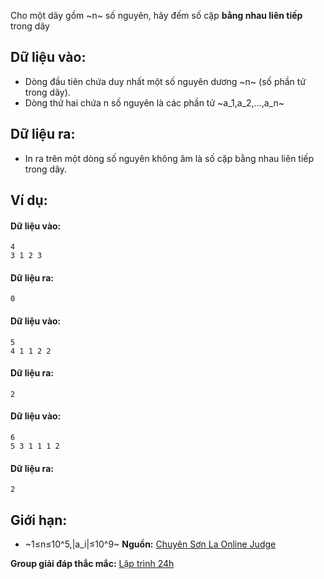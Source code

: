 Cho một dãy gồm ~n~ số nguyên, hãy đếm số cặp **bằng nhau liên tiếp** trong dãy

## Dữ liệu vào:
- Dòng đầu tiên chứa duy nhất một số nguyên dương ~n~ (số phần tử trong dãy).
- Dòng thứ hai chứa n số nguyên là các phần tử ~a_1,a_2,…,a_n~

## Dữ liệu ra:
- In ra trên một dòng số nguyên không âm là số cặp bằng nhau liên tiếp trong dãy.

## Ví dụ:
#### Dữ liệu vào:
```
4
3 1 2 3
```

#### Dữ liệu ra:
```
0
```

#### Dữ liệu vào:
```
5
4 1 1 2 2
```

#### Dữ liệu ra:
```
2
```

#### Dữ liệu vào:
```
6
5 3 1 1 1 2
```

#### Dữ liệu ra:
```
2
```

## Giới hạn:
- ~1≤n≤10^5,|a_i|≤10^9~
**Nguồn:** [Chuyên Sơn La Online Judge](http://csloj.ddns.net/)

**Group giải đáp thắc mắc:** [Lập trình 24h](https://www.facebook.com/groups/1386904321519984)